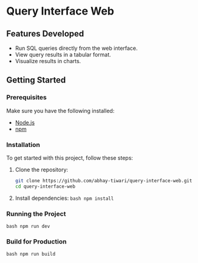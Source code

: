 # Query Interface Web


## Features Developed

- Run SQL queries directly from the web interface.
- View query results in a tabular format.
- Visualize results in charts.

## Getting Started

### Prerequisites

Make sure you have the following installed:

- [Node.js](https://nodejs.org/)
- [npm](https://www.npmjs.com/)

### Installation

To get started with this project, follow these steps:

1. Clone the repository:

   ```bash
   git clone https://github.com/abhay-tiwari/query-interface-web.git
   cd query-interface-web
   ```

2. Install dependencies:
```bash npm install ```

### Running the Project

`bash npm run dev `

### Build for Production

`bash npm run build `
